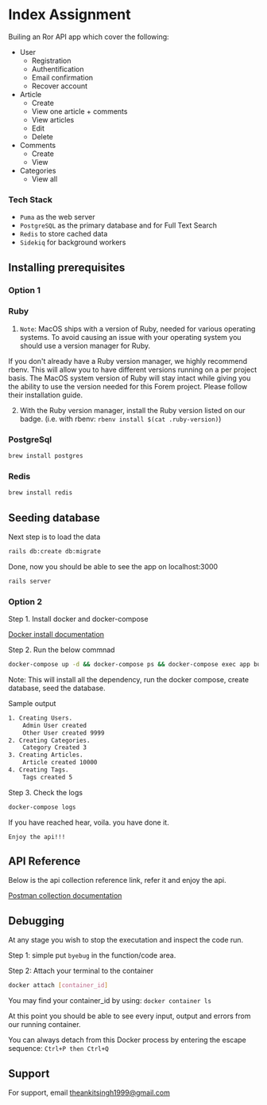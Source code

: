 
# Index Assignment

Builing an Ror API app which cover the following:

- User
    - Registration  
    - Authentification
    - Email confirmation
    - Recover account
- Article
    - Create
    - View one article + comments
    - View articles
    - Edit
    - Delete
- Comments
    - Create
    - View
- Categories
    - View all





### Tech Stack

- `Puma` as the web server
- `PostgreSQL` as the primary database and for Full Text Search
- `Redis` to store cached data
- `Sidekiq` for background workers




## Installing prerequisites
### Option 1
### Ruby
1. `Note`: MacOS ships with a version of Ruby, needed for various operating systems. To avoid causing an issue with your operating system you should use a version manager for Ruby.

If you don't already have a Ruby version manager, we highly recommend rbenv. This will allow you to have different versions running on a per project basis. The MacOS system version of Ruby will stay intact while giving you the ability to use the version needed for this Forem project. Please follow their installation guide.

2. With the Ruby version manager, install the Ruby version listed on our badge. 
(i.e. with rbenv: `rbenv install $(cat .ruby-version)`)

### PostgreSql
```bash
brew install postgres
```

### Redis
```bash
brew install redis
```

## Seeding database
Next step is to load the data

```bash
rails db:create db:migrate
````

Done, now you should be able to see the app on localhost:3000
```bash
rails server
```

### Option 2

Step 1. Install docker and docker-compose

[Docker install documentation](https://docs.docker.com/engine/install/)

Step 2. Run the below commnad

```bash
docker-compose up -d && docker-compose ps && docker-compose exec app bundle exec rake db:setup db:migrate
```
Note: This will install all the dependency, run the docker compose, create database, seed the database.

Sample output
```bash
1. Creating Users.
    Admin User created
    Other User created 9999
2. Creating Categories.
    Category Created 3
3. Creating Articles.
    Article created 10000
4. Creating Tags.
    Tags created 5
```

Step 3. Check the logs
   
```bash
docker-compose logs
```


If you have reached hear, voila. you have done it.

`Enjoy the api!!!`

## API Reference

Below is the api collection reference link, refer it and enjoy the api.

[Postman collection documentation](https://documenter.getpostman.com/view/28161397/2s93z87PCa)




## Debugging

At any stage you wish to stop the executation and inspect the code run.

Step 1: simple put `byebug` in the function/code area.

Step 2: Attach your terminal to the container
```bash
docker attach [container_id]
```
You may find your container_id by using: `docker container ls`

At this point you should be able to see every input, output and errors from our running container.

You can always detach from this Docker process by entering the escape sequence: `Ctrl+P then Ctrl+Q`

## Support

For support, email theankitsingh1999@gmail.com

